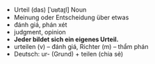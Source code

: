 - Urteil (das)	[ˈʊʁtaɪ̯l]	Noun	
- Meinung oder Entscheidung über etwas
- đánh giá, phán xét
- judgment, opinion
- **Jeder bildet sich ein eigenes Urteil.**
- urteilen (v) – đánh giá, Richter (m) – thẩm phán	
- Deutsch: ur- (Grund) + teilen (chia sẻ)